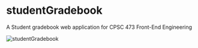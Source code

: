 # studentGradebook

A Student gradebook web application for CPSC 473 Front-End Engineering 

![studentGradebook](https://user-images.githubusercontent.com/6588703/57559325-1e94b080-7336-11e9-94bc-b03b0f527948.PNG)
